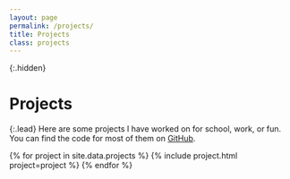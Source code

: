 ```yaml
---
layout: page
permalink: /projects/
title: Projects
class: projects
---
```


{:.hidden}
# Projects

{:.lead}
Here are some projects I have worked on for school, work, or fun. You can find the code for most of them on [GitHub](https://github.com/dileepshukla901).

<div class="grid">
  {% for project in site.data.projects %}
    {% include project.html project=project %}
  {% endfor %}
</div>
